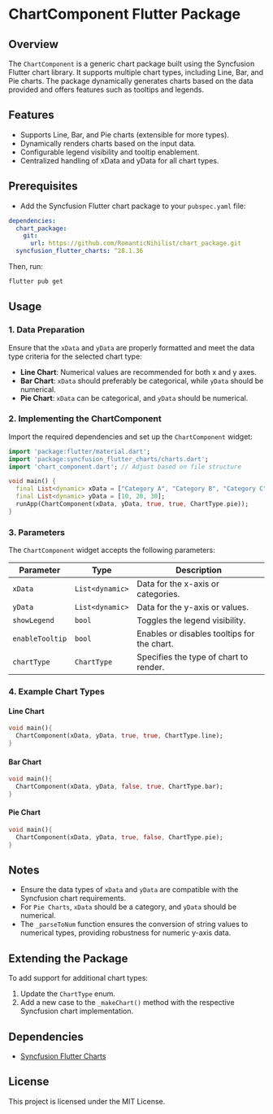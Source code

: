 # ChartComponent Flutter Package

## Overview
The `ChartComponent` is a generic chart package built using the Syncfusion Flutter chart library. It supports multiple chart types, including Line, Bar, and Pie charts. The package dynamically generates charts based on the data provided and offers features such as tooltips and legends.

## Features
- Supports Line, Bar, and Pie charts (extensible for more types).
- Dynamically renders charts based on the input data.
- Configurable legend visibility and tooltip enablement.
- Centralized handling of xData and yData for all chart types.

## Prerequisites
- Add the Syncfusion Flutter chart package to your `pubspec.yaml` file:

```yaml
dependencies:
  chart_package:
    git:
      url: https://github.com/RomanticNihilist/chart_package.git
  syncfusion_flutter_charts: ^28.1.36

```
Then, run:

```sh
flutter pub get
```

## Usage

### 1. Data Preparation
Ensure that the `xData` and `yData` are properly formatted and meet the data type criteria for the selected chart type:
- **Line Chart**: Numerical values are recommended for both x and y axes.
- **Bar Chart**: `xData` should preferably be categorical, while `yData` should be numerical.
- **Pie Chart**: `xData` can be categorical, and `yData` should be numerical.

### 2. Implementing the ChartComponent
Import the required dependencies and set up the `ChartComponent` widget:

```dart
import 'package:flutter/material.dart';
import 'package:syncfusion_flutter_charts/charts.dart';
import 'chart_component.dart'; // Adjust based on file structure

void main() {
  final List<dynamic> xData = ["Category A", "Category B", "Category C"];
  final List<dynamic> yData = [10, 20, 30];
  runApp(ChartComponent(xData, yData, true, true, ChartType.pie));
}
```

### 3. Parameters
The `ChartComponent` widget accepts the following parameters:

| Parameter       | Type              | Description                                         |
|-----------------|-------------------|-----------------------------------------------------|
| `xData`         | `List<dynamic>`   | Data for the x-axis or categories.                 |
| `yData`         | `List<dynamic>`   | Data for the y-axis or values.                     |
| `showLegend`    | `bool`            | Toggles the legend visibility.                     |
| `enableTooltip` | `bool`            | Enables or disables tooltips for the chart.        |
| `chartType`     | `ChartType`       | Specifies the type of chart to render.             |

### 4. Example Chart Types
#### Line Chart
```dart
void main(){
  ChartComponent(xData, yData, true, true, ChartType.line);
}
```

#### Bar Chart
```dart
void main(){
  ChartComponent(xData, yData, false, true, ChartType.bar);
}
```

#### Pie Chart
```dart
void main(){
  ChartComponent(xData, yData, true, false, ChartType.pie);
}
```

## Notes
- Ensure the data types of `xData` and `yData` are compatible with the Syncfusion chart requirements.
- For `Pie Charts`, `xData` should be a category, and `yData` should be numerical.
- The `_parseToNum` function ensures the conversion of string values to numerical types, providing robustness for numeric y-axis data.

## Extending the Package
To add support for additional chart types:
1. Update the `ChartType` enum.
2. Add a new case to the `_makeChart()` method with the respective Syncfusion chart implementation.

## Dependencies
- [Syncfusion Flutter Charts](https://pub.dev/packages/syncfusion_flutter_charts)

## License
This project is licensed under the MIT License.
